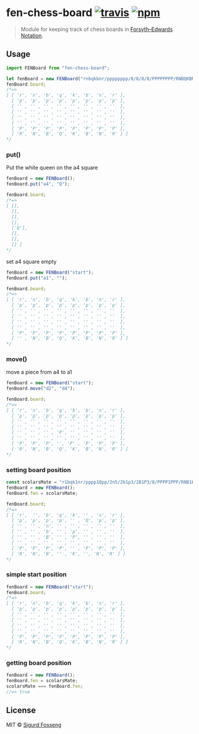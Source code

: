 # fen-chess-board [![travis][travis-image]][travis-url] [![npm][npm-image]][npm-url]

[travis-image]: https://img.shields.io/travis/laat/fen-chess-board.svg?style=flat
[travis-url]: https://travis-ci.org/laat/fen-chess-board
[npm-image]: https://img.shields.io/npm/v/fen-chess-board.svg?style=flat
[npm-url]: https://npmjs.org/package/fen-chess-board

> Module for keeping track of chess boards in [Forsyth–Edwards Notation](https://en.wikipedia.org/wiki/Forsyth%E2%80%93Edwards_Notation).

## Usage

```javascript test
import FENBoard from "fen-chess-board";

let fenBoard = new FENBoard("rnbqkbnr/pppppppp/8/8/8/8/PPPPPPPP/RNBQKBNR");
fenBoard.board;
/*=>
[ [ 'r', 'n', 'b', 'q', 'k', 'b', 'n', 'r' ],
  [ 'p', 'p', 'p', 'p', 'p', 'p', 'p', 'p' ],
  [ '' , '' , '' , '' , '' , '' , '' , ''  ],
  [ '' , '' , '' , '' , '' , '' , '' , ''  ],
  [ '' , '' , '' , '' , '' , '' , '' , ''  ],
  [ '' , '' , '' , '' , '' , '' , '' , ''  ],
  [ 'P', 'P', 'P', 'P', 'P', 'P', 'P', 'P' ],
  [ 'R', 'N', 'B', 'Q', 'K', 'B', 'N', 'R' ] ]
*/
```

### put()

Put the white queen on the a4 square

```javascript test
fenBoard = new FENBoard();
fenBoard.put("a4", "Q");

fenBoard.board;
/*=>
[ [],
  [],
  [],
  [],
  ['Q'],
  [],
  [],
  [] ]
*/
```

set a4 square empty

```javascript test
fenBoard = new FENBoard("start");
fenBoard.put("a1", "");

fenBoard.board;
/*=>
[ [ 'r', 'n', 'b', 'q', 'k', 'b', 'n', 'r' ],
  [ 'p', 'p', 'p', 'p', 'p', 'p', 'p', 'p' ],
  [ '' , '' , '' , '' , '' , '' , '' , ''  ],
  [ '' , '' , '' , '' , '' , '' , '' , ''  ],
  [ '' , '' , '' , '' , '' , '' , '' , ''  ],
  [ '' , '' , '' , '' , '' , '' , '' , ''  ],
  [ 'P', 'P', 'P', 'P', 'P', 'P', 'P', 'P' ],
  [ '' , 'N', 'B', 'Q', 'K', 'B', 'N', 'R' ] ]
*/
```

### move()

move a piece from a4 to a1

```javascript test
fenBoard = new FENBoard("start");
fenBoard.move("d2", "d4");

fenBoard.board;
/*=>
[ [ 'r', 'n', 'b', 'q', 'k', 'b', 'n', 'r' ],
  [ 'p', 'p', 'p', 'p', 'p', 'p', 'p', 'p' ],
  [ '' , '' , '' , '' , '' , '' , '' , ''  ],
  [ '' , '' , '' , '' , '' , '' , '' , ''  ],
  [ '' , '' , '' , 'P', '' , '' , '' , ''  ],
  [ '' , '' , '' , '' , '' , '' , '' , ''  ],
  [ 'P', 'P', 'P', '', 'P' , 'P', 'P', 'P' ],
  [ 'R', 'N', 'B', 'Q', 'K', 'B', 'N', 'R' ] ]
*/
```

### setting board position

```javascript test
const scolarsMate = "r1bqk1nr/pppp1Qpp/2n5/2b1p3/2B1P3/8/PPPP1PPP/RNB1K1NR";
fenBoard = new FENBoard();
fenBoard.fen = scolarsMate;

fenBoard.board;
/*=>
[ [ 'r',  '', 'b', 'q', 'k', '' , 'n', 'r' ],
  [ 'p', 'p', 'p', 'p', '' , 'Q', 'p', 'p' ],
  [ '' , '' , 'n', '' , '' , '' , '' , ''  ],
  [ '' , '' , 'b', '' , 'p', '' , '' , ''  ],
  [ '' , '' , 'B', '' , 'P', '' , '' , ''  ],
  [ '' , '' , '' , '' , '' , '' , '' , ''  ],
  [ 'P', 'P', 'P', 'P', '' , 'P', 'P', 'P' ],
  [ 'R', 'N', 'B', '' , 'K', '', 'N', 'R' ] ]
*/
```

### simple start position

```javascript test
fenBoard = new FENBoard("start");
fenBoard.board;
/*=>
[ [ 'r', 'n', 'b', 'q', 'k', 'b', 'n', 'r' ],
  [ 'p', 'p', 'p', 'p', 'p', 'p', 'p', 'p' ],
  [ '' , '' , '' , '' , '' , '' , '' , ''  ],
  [ '' , '' , '' , '' , '' , '' , '' , ''  ],
  [ '' , '' , '' , '' , '' , '' , '' , ''  ],
  [ '' , '' , '' , '' , '' , '' , '' , ''  ],
  [ 'P', 'P', 'P', 'P', 'P', 'P', 'P', 'P' ],
  [ 'R', 'N', 'B', 'Q', 'K', 'B', 'N', 'R' ] ]
*/
```

### getting board position

```javascript test
fenBoard = new FENBoard();
fenBoard.fen = scolarsMate;
scolarsMate === fenBoard.fen;
//=> true
```

## License

MIT © [Sigurd Fosseng](https://github.com/laat)
